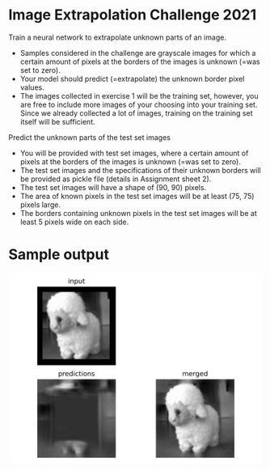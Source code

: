 # Image Extrapolation Challenge 2021

Train a neural network to extrapolate unknown parts of an image.
- Samples considered in the challenge are grayscale images for which a certain amount of pixels at the borders of the images is unknown (=was set to zero).
- Your model should predict (=extrapolate) the unknown border pixel values.
- The images collected in exercise 1 will be the training set, however, you are free to include more images of your choosing into your training set. Since we already collected a lot of images, training on the training set itself will be sufficient.

Predict the unknown parts of the test set images
- You will be provided with test set images, where a certain amount of pixels at the borders of the images is unknown (=was set to zero).
- The test set images and the specifications of their unknown borders will be provided as pickle file (details in Assignment sheet 2).
- The test set images will have a shape of (90, 90) pixels.
- The area of known pixels in the test set images will be at least (75, 75) pixels large.
- The borders containing unknown pixels in the test set images will be at least 5 pixels wide on each side.

# Sample output
<img width="964" alt="Sample network ouput" src="https://github.com/jonasfallmann/image-extrapolation-challenge/blob/main/sample/0000016_00.png">